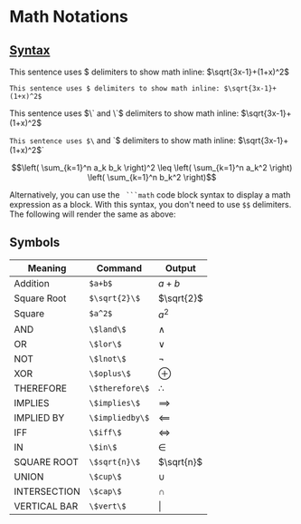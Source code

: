 # Math Notations

## [Syntax](https://docs.github.com/en/get-started/writing-on-github/working-with-advanced-formatting/writing-mathematical-expressions)

This sentence uses $ delimiters to show math inline: $\sqrt{3x-1}+(1+x)^2$

`This sentence uses $ delimiters to show math inline: $\sqrt{3x-1}+(1+x)^2$`


This sentence uses $\` and \`$ delimiters to show math inline: $\sqrt{3x-1}+(1+x)^2$

`This sentence uses $\` and \`$ delimiters to show math inline: $`\sqrt{3x-1}+(1+x)^2`$`

```math
\left( \sum_{k=1}^n a_k b_k \right)^2 \leq \left( \sum_{k=1}^n a_k^2 \right) \left( \sum_{k=1}^n b_k^2 \right)
```

Alternatively, you can use the ` ```math` code block syntax to display a math expression as a block. With this syntax, you don't need to use `$$` delimiters. The following will render the same as above:

## Symbols 

| Meaning      | Command          | Output       |
|--------------|------------------|--------------|
| Addition     | `$a+b$`          | $a+b$        |
| Square Root  | `$\sqrt{2}\$`    | $\sqrt{2}\$  |
| Square       | `$a^2$`          | $a^2$        |
| AND          | `\$land\$`       | $\land$      |
| OR           | `\$lor\$`        | $\lor$       |
| NOT          | `\$lnot\$`       | $\lnot$      |
| XOR          | `\$oplus\$`      | $\oplus$     |
| THEREFORE    | `\$therefore\$`  | $\therefore$ |
| IMPLIES      | `\$implies\$`    | $\implies$   |
| IMPLIED BY   | `\$impliedby\$`  | $\impliedby$ |
| IFF          | `\$iff\$`        | $\iff$       |
| IN           | `\$in\$`         | $\in$        |
| SQUARE ROOT  | `\$sqrt{n}\$`    | $\sqrt{n}$   |
| UNION        | `\$cup\$`        | $\cup$       |
| INTERSECTION | `\$cap\$`        | $\cap$       |
| VERTICAL BAR | `\$vert\$`       | $\vert$      |




